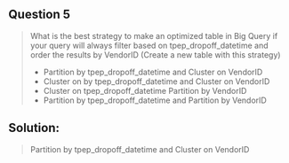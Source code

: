 ## Question 5

> What is the best strategy to make an optimized table in Big Query if your query will always filter based on tpep_dropoff_datetime and order the results by VendorID (Create a new table with this strategy)
> 
>- Partition by tpep_dropoff_datetime and Cluster on VendorID
>- Cluster on by tpep_dropoff_datetime and Cluster on VendorID
>- Cluster on tpep_dropoff_datetime Partition by VendorID
>- Partition by tpep_dropoff_datetime and Partition by VendorID

## Solution:
> Partition by tpep_dropoff_datetime and Cluster on VendorID
